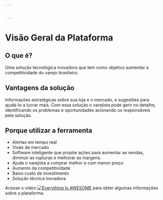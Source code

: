 ```yaml
---


---
```


<h1 id="visão-geral-da-plataforma">Visão Geral da Plataforma</h1>
<h2 id="o-que-é">O que é?</h2>
<p>Uma solução tecnológica inovadora que tem como objetivo aumentar a competitividade do varejo brasileiro.</p>
<h2 id="vantagens-da-solução">Vantagens da solução</h2>
<p>Informações estratégicas sobre sua loja e o mercado, e sugestões para ajudá-lo a lucrar mais. Com essa solução o varejista pode gerir no detalhe, identificando os problemas e oportunidades acionando os responsáveis pela solução.</p>
<h2 id="porque-utilizar-a-ferramenta">Porque utilizar a ferramenta</h2>
<ul>
<li>Alertas em tempo real</li>
<li>Visão de mercado</li>
<li>Software inteligente que propõe ações para aumentar as vendas, diminuir as rupturas e melhorar as margens.</li>
<li>Ajuda o varejista a comprar melhor e com menor preço</li>
<li>Aumento da competitividade</li>
<li>Baixo custo de investimento</li>
<li>Solução técnica inovadora</li>
</ul>
<p>Acesse o vídeo <a href="https://www.youtube.com/watch?v=0bBq_EpG8g0%22"><img src="http://i.imgur.com/Ot5DWAW.png" alt="Everything Is AWESOME"></a> para obter algumas informações sobre a plataforma.</p>


